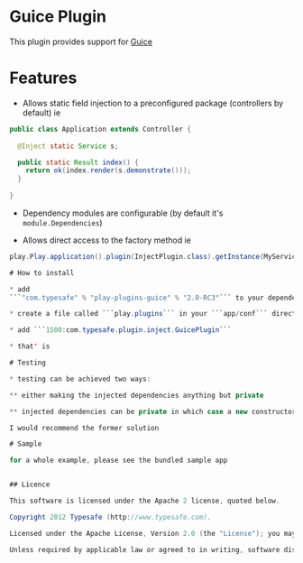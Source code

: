 # Guice Plugin

This plugin provides support for [Guice](http://code.google.com/p/google-guice/)

# Features

* Allows static field injection to a preconfigured package (controllers by default) ie
```java
public class Application extends Controller {
  
  @Inject static Service s;

  public static Result index() {
    return ok(index.render(s.demonstrate()));
  }
  
}
```
* Dependency modules are configurable (by default it's ```module.Dependencies```)

* Allows direct access to the factory method ie 
```java 
play.Play.application().plugin(InjectPlugin.class).getInstance(MyServiceInterface.class)```

# How to install

* add 
```"com.typesafe" % "play-plugins-guice" % "2.0-RC3"``` to your dependencies

* create a file called ```play.plugins``` in your ```app/conf``` directory

* add ```1500:com.typesafe.plugin.inject.GuicePlugin```

* that' is

# Testing

* testing can be achieved two ways:

** either making the injected dependencies anything but private

** injected dependencies can be private in which case a new constructor could be added to controllers which could be used to inject the mocked dependencies

I would recommend the former solution

# Sample

for a whole example, please see the bundled sample app


## Licence

This software is licensed under the Apache 2 license, quoted below.

Copyright 2012 Typesafe (http://www.typesafe.com).

Licensed under the Apache License, Version 2.0 (the "License"); you may not use this project except in compliance with the License. You may obtain a copy of the License at http://www.apache.org/licenses/LICENSE-2.0.

Unless required by applicable law or agreed to in writing, software distributed under the License is distributed on an "AS IS" BASIS, WITHOUT WARRANTIES OR CONDITIONS OF ANY KIND, either express or implied. See the License for the specific language governing permissions and limitations under the License.